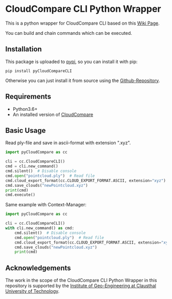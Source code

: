 # CloudCompare CLI Python Wrapper
This is a python wrapper for CloudCompare CLI based on this [Wiki Page](https://www.cloudcompare.org/doc/wiki/index.php?title=Command_line_mode).

You can build and chain commands which can be executed. 

## Installation
This package is uploaded to [pypi](https://pypi.org/project/pyCloudCompareCLI/), so you can install it with pip:
```
pip install pyCloudCompareCLI
```

Otherwise you can just install it from source using the [Github-Repository](https://github.com/dwoiwode/pyCloudCompareCLI/).

## Requirements
* Python3.6+
* An installed version of [CloudCompare](https://cloudcompare.org/)

## Basic Usage
Read ply-file and save in ascii-format with extension ".xyz".

````python
import pyCloudCompare as cc

cli = cc.CloudCompareCLI()
cmd = cli.new_command()
cmd.silent()  # Disable console
cmd.open("pointcloud.ply")  # Read file
cmd.cloud_export_format(cc.CLOUD_EXPORT_FORMAT.ASCII, extension="xyz")
cmd.save_clouds("newPointcloud.xyz")
print(cmd)
cmd.execute()
````

Same example with Context-Manager:

````python
import pyCloudCompare as cc

cli = cc.CloudCompareCLI()
with cli.new_command() as cmd:
    cmd.silent()  # Disable console
    cmd.open("pointcloud.ply")  # Read file
    cmd.cloud_export_format(cc.CLOUD_EXPORT_FORMAT.ASCII, extension="xyz")
    cmd.save_clouds("newPointcloud.xyz")
    print(cmd)
````

## Acknowledgements
The work in the scope of the CloudCompare CLI Python Wrapper in this repository is supported by the [Institute of Geo-Engineering at Clausthal University of Technology](https://www.ige.tu-clausthal.de).
